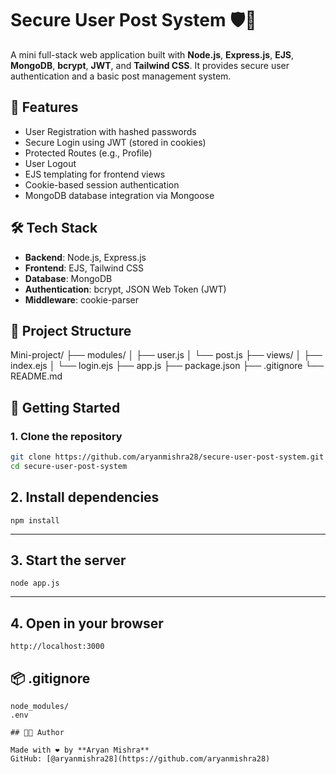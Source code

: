 # Secure User Post System 🛡️📝

A mini full-stack web application built with **Node.js**, **Express.js**, **EJS**, **MongoDB**, **bcrypt**, **JWT**, and **Tailwind CSS**. It provides secure user authentication and a basic post management system.

## 🔐 Features

- User Registration with hashed passwords
- Secure Login using JWT (stored in cookies)
- Protected Routes (e.g., Profile)
- User Logout
- EJS templating for frontend views
- Cookie-based session authentication
- MongoDB database integration via Mongoose

## 🛠️ Tech Stack

- **Backend**: Node.js, Express.js
- **Frontend**: EJS, Tailwind CSS
- **Database**: MongoDB
- **Authentication**: bcrypt, JSON Web Token (JWT)
- **Middleware**: cookie-parser

## 📂 Project Structure

Mini-project/
├── modules/
│ ├── user.js
│ └── post.js
├── views/
│ ├── index.ejs
│ └── login.ejs
├── app.js
├── package.json
├── .gitignore
└── README.md


## 🚀 Getting Started

### 1. Clone the repository

```bash
git clone https://github.com/aryanmishra28/secure-user-post-system.git
cd secure-user-post-system

```


## 2. Install dependencies

```
npm install

```
 ---
## 3. Start the server

```
node app.js
```
---

## 4. Open in your browser
```
http://localhost:3000
```


## 📦 .gitignore

```
node_modules/
.env

## 👨‍💻 Author

Made with ❤️ by **Aryan Mishra**
GitHub: [@aryanmishra28](https://github.com/aryanmishra28)
